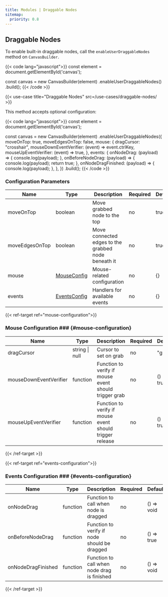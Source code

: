 ```yaml
---
title: Modules | Draggable Nodes
sitemap:
  priority: 0.8
---
```


## Draggable Nodes

To enable built-in draggable nodes, call the `enableUserDraggableNodes` method on `CanvasBuilder`.

{{< code lang="javascript">}}
const element = document.getElementById('canvas');

const canvas = new CanvasBuilder(element)
  .enableUserDraggableNodes()
  .build();
{{< /code >}}

{{< use-case title="Draggable Nodes" src=/use-cases/draggable-nodes/ >}}

This method accepts optional configuration:

{{< code lang="javascript">}}
const element = document.getElementById('canvas');

const canvas = new CanvasBuilder(element)
  .enableUserDraggableNodes({
    moveOnTop: true,
    moveEdgesOnTop: false,
    mouse: {
      dragCursor: "crosshair",
      mouseDownEventVerifier: (event) => event.ctrlKey,
      mouseUpEventVerifier: (event) => true,
    },
    events: {
      onNodeDrag: (payload) => {
        console.log(payload);
      },
      onBeforeNodeDrag: (payload) => {
        console.log(payload);
        return true;
      },
      onNodeDragFinished: (payload) => {
        console.log(payload);
      },
    },
  })
  .build();
{{< /code >}}

### Configuration Parameters

| Name           | Type                                  | Description                                         | Required | Default |
|----------------|---------------------------------------|-----------------------------------------------------|----------|---------|
| moveOnTop      | boolean                               | Move grabbed node to the top                        | no       | true    |
| moveEdgesOnTop | boolean                               | Move connected edges to the grabbed node beneath it | no       | true    |
| mouse          | [MouseConfig](#mouse-configuration)   | Mouse-related configuration                         | no       | {}      |
| events         | [EventsConfig](#events-configuration) | Handlers for available events                       | no       | {}      |

{{< ref-target ref="mouse-configuration">}}

### Mouse Configuration ### {#mouse-configuration}

| Name                   | Type           | Description                                              | Required | Default    |
|------------------------|----------------|----------------------------------------------------------|----------|------------|
| dragCursor             | string \| null | Cursor to set on grab                                    | no       | "grab"     |
| mouseDownEventVerifier | function       | Function to verify if mouse event should trigger grab    | no       | () => true |
| mouseUpEventVerifier   | function       | Function to verify if mouse event should trigger release | no       | () => true |

{{< /ref-target >}}

{{< ref-target ref="events-configuration">}}

### Events Configuration ### {#events-configuration}

| Name               | Type     | Description                                   | Required | Default    |
|--------------------|----------|-----------------------------------------------|----------|------------|
| onNodeDrag         | function | Function to call when node is dragged         | no       | () => void |
| onBeforeNodeDrag   | function | Function to verify if node should be dragged  | no       | () => true |
| onNodeDragFinished | function | Function to call when node drag is finished   | no       | () => void |

{{< /ref-target >}}
